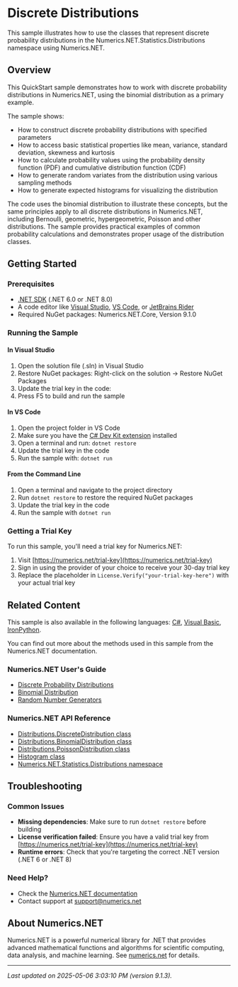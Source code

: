 # Discrete Distributions

This sample illustrates how to use the classes that represent discrete probability distributions in the Numerics.NET.Statistics.Distributions namespace using Numerics.NET.

## Overview

This QuickStart sample demonstrates how to work with discrete probability distributions in Numerics.NET, 
using the binomial distribution as a primary example.

The sample shows:
- How to construct discrete probability distributions with specified parameters
- How to access basic statistical properties like mean, variance, standard deviation, skewness and kurtosis
- How to calculate probability values using the probability density function (PDF) and cumulative 
  distribution function (CDF)
- How to generate random variates from the distribution using various sampling methods
- How to generate expected histograms for visualizing the distribution

The code uses the binomial distribution to illustrate these concepts, but the same principles apply to all
discrete distributions in Numerics.NET, including Bernoulli, geometric, hypergeometric, Poisson and other
distributions. The sample provides practical examples of common probability calculations and demonstrates
proper usage of the distribution classes.


## Getting Started

### Prerequisites

- [.NET SDK](https://dotnet.microsoft.com/download) (.NET 6.0 or .NET 8.0)
- A code editor like [Visual Studio](https://visualstudio.microsoft.com/), [VS Code](https://code.visualstudio.com/), or [JetBrains Rider](https://www.jetbrains.com/rider/)
- Required NuGet packages: Numerics.NET.Core, Version 9.1.0

### Running the Sample

#### In Visual Studio
1. Open the solution file (.sln) in Visual Studio
2. Restore NuGet packages: Right-click on the solution → Restore NuGet Packages
3. Update the trial key in the code:
4. Press F5 to build and run the sample

#### In VS Code

1. Open the project folder in VS Code
2. Make sure you have the [C# Dev Kit extension](https://marketplace.visualstudio.com/items?itemName=ms-dotnettools.csdevkit) installed
3. Open a terminal and run: `dotnet restore`
4. Update the trial key in the code 
5. Run the sample with: `dotnet run`

#### From the Command Line

1. Open a terminal and navigate to the project directory
2. Run `dotnet restore` to restore the required NuGet packages
3. Update the trial key in the code
4. Run the sample with `dotnet run`

### Getting a Trial Key

To run this sample, you'll need a trial key for Numerics.NET:

1. Visit [https://numerics.net/trial-key](https://numerics.net/trial-key)
2. Sign in using the provider of your choice to receive your 30-day trial key
3. Replace the placeholder in `License.Verify("your-trial-key-here")` with your actual trial key

## Related Content

This sample is also available in the following languages: 
[C#](https://github.com/NumericsDotNet/quickstart-csharp/tree/net8.0/statistics/probability-distributions/discrete-distributions), [Visual Basic](https://github.com/NumericsDotNet/quickstart-visualbasic/tree/net8.0/statistics/probability-distributions/discrete-distributions), [IronPython](https://github.com/NumericsDotNet/quickstart-ironpython/tree/net8.0/statistics/probability-distributions/discrete-distributions).

You can find out more about the methods used in this sample from the Numerics.NET documentation.

### Numerics.NET User's Guide

- [Discrete Probability Distributions](https://numerics.netstatistics/discrete-distributions/discrete-probability-distributions)
- [Binomial Distribution](https://numerics.netstatistics/discrete-distributions/binomial-distribution)
- [Random Number Generators](https://numerics.netstatistics/random-numbers/random-number-generators)

### Numerics.NET API Reference

- [Distributions.DiscreteDistribution class](https://numerics.net/documentation/latest/reference/numerics.net.statistics.distributions.discretedistribution)
- [Distributions.BinomialDistribution class](https://numerics.net/documentation/latest/reference/numerics.net.statistics.distributions.binomialdistribution)
- [Distributions.PoissonDistribution class](https://numerics.net/documentation/latest/reference/numerics.net.statistics.distributions.poissondistribution)
- [Histogram class](https://numerics.net/documentation/latest/reference/numerics.net.dataanalysis.histogram)
- [Numerics.NET.Statistics.Distributions namespace](https://numerics.net/documentation/latest/reference/numerics.net.statistics.distributions)


## Troubleshooting

### Common Issues

- **Missing dependencies**: Make sure to run `dotnet restore` before building
- **License verification failed**: Ensure you have a valid trial key from [https://numerics.net/trial-key](https://numerics.net/trial-key)
- **Runtime errors**: Check that you're targeting the correct .NET version (.NET 6 or .NET 8)

### Need Help?

- Check the [Numerics.NET documentation](https://numerics.net/documentation/)
- Contact support at [support@numerics.net](mailto:support@numerics.net?subject=DiscreteDistributions%20QuickStart%20Sample%20%28F%23%29)

## About Numerics.NET

Numerics.NET is a powerful numerical library for .NET that provides advanced mathematical 
functions and algorithms for scientific computing, data analysis, and machine learning.
See [numerics.net](https://numerics.net) for details.

---

_Last updated on 2025-05-06 3:03:10 PM (version 9.1.3)._
